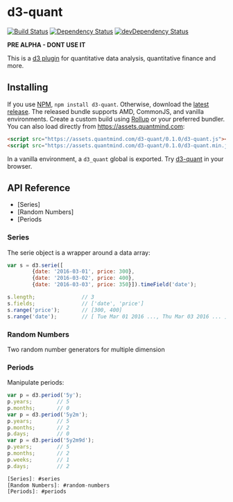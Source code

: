 # d3-quant

[![Build Status](https://travis-ci.org/quantmind/d3-quant.svg?branch=master)](https://travis-ci.org/quantmind/d3-quant)
[![Dependency Status](https://david-dm.org/quantmind/d3-quant.svg)](https://david-dm.org/quantmind/d3-quant)
[![devDependency Status](https://david-dm.org/quantmind/d3-quant/dev-status.svg)](https://david-dm.org/quantmind/d3-quant#info=devDependencies)

**PRE ALPHA - DONT USE IT**

This is a [d3 plugin](https://bost.ocks.org/mike/d3-plugin/) for quantitative
data analysis, quantitative finance and more.

## Installing

If you use [NPM](https://www.npmjs.com/package/d3-quant),
``npm install d3-quant``. Otherwise, download the
[latest release](https://github.com/quantmind/d3-quant/releases/latest).
The released bundle supports AMD, CommonJS, and vanilla environments.
Create a custom build using [Rollup](https://github.com/rollup/rollup) or
your preferred bundler.
You can also load directly from https://assets.quantmind.com:
```html
<script src="https://assets.quantmind.com/d3-quant/0.1.0/d3-quant.js"></script>
<script src="https://assets.quantmind.com/d3-quant/0.1.0/d3-quant.min.js"></script>
```
In a vanilla environment, a ``d3_quant`` global is exported.
Try [d3-quant](https://tonicdev.com/npm/d3-quant) in your browser.

## API Reference

* [Series]
* [Random Numbers]
* [Periods


### Series

The serie object is a wrapper around a data array:
```javascript
var s = d3.serie([
        {date: '2016-03-01', price: 300},
        {date: '2016-03-02', price: 400},
        {date: '2016-03-03', price: 350}]).timeField('date');

s.length;               // 3
s.fields;               // ['date', 'price']
s.range('price');       // [300, 400]
s.range('date');        // [ Tue Mar 01 2016 ..., Thu Mar 03 2016 ... ]
```

### Random Numbers

Two random number generators for multiple dimension


### Periods

Manipulate periods:
```javascript
var p = d3.period('5y');
p.years;        // 5
p.months;       // 0
var p = d3.period('5y2m');
p.years;        // 5
p.months;       // 2
p.days;         // 0
var p = d3.period('5y2m9d');
p.years;        // 5
p.months;       // 2
p.weeks;        // 1
p.days;         // 2

[Series]: #series
[Random Numbers]: #random-numbers
[Periods]: #periods

